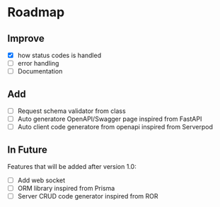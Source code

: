 # Roadmap

## Improve
- [x] how status codes is handled
- [ ] error handling
- [ ] Documentation

## Add
- [ ] Request schema validator from class
- [ ] Auto generatore OpenAPI/Swagger page inspired from FastAPI
- [ ] Auto client code generatore from openapi inspired from Serverpod

## In Future
Features that will be added after version 1.0:
- [ ] Add web socket
- [ ] ORM library inspired from Prisma
- [ ] Server CRUD code generator inspired from ROR